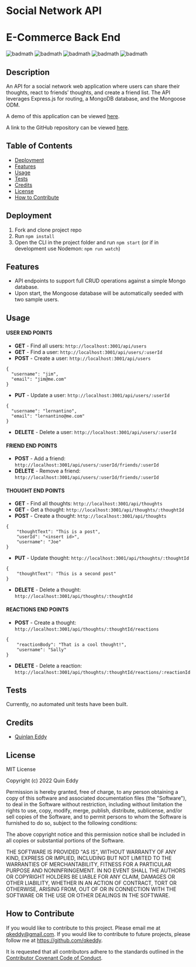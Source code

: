 # Social Network API


# E-Commerce Back End
![badmath](https://img.shields.io/github/license/qkeddy/social-network-api)
![badmath](https://img.shields.io/github/issues/qkeddy/social-network-api)
![badmath](https://img.shields.io/github/languages/top/qkeddy/social-network-api)
![badmath](https://img.shields.io/github/watchers/qkeddy/social-network-api)
![badmath](https://img.shields.io/github/forks/qkeddy/social-network-api)

## Description
An API for a social network web application where users can share their thoughts, react to friends’ thoughts, and create a friend list. The API leverages Express.js for routing, a MongoDB database, and the Mongoose ODM.

A demo of this application can be viewed [here](https://drive.google.com/drive/folders/1qEDmrWyOKqeXQbyYtfCJ0R_ZQUn5B0PD?usp=sharing).

A link to the GitHub repository can be viewed [here](https://github.com/qkeddy/social-network-api).

## Table of Contents

- [Deployment](#deployment)
- [Features](#features)
- [Usage](#usage)
- [Tests](#tests)
- [Credits](#credits)
- [License](#license)
- [How to Contribute](#how-to-contribute)

## Deployment
1. Fork and clone project repo
2. Run `npm install`
3. Open the CLI in the project folder and run `npm start` (or if in development use Nodemon: `npm run watch`)


## Features
- API endpoints to support full CRUD operations against a simple Mongo database.
- Upon start, the Mongoose database will be automatically seeded with two sample users.

## Usage

#### USER END POINTS
- **GET** - Find all users:  `http://localhost:3001/api/users`
- **GET** - Find a user: `http://localhost:3001/api/users/:userId`
- **POST** - Create a user: `http://localhost:3001/api/users`
```
{
  "username": "jim",
  "email": "jim@me.com"
}
```
- **PUT** - Update a user: `http://localhost:3001/api/users/:userId`
```
{
  "username": "lernantino",
  "email": "lernantino@me.com"
}
```
- **DELETE** - Delete a user: `http://localhost:3001/api/users/:userId` 

#### FRIEND END POINTS
- **POST** - Add a friend: `http://localhost:3001/api/users/:userId/friends/:userId`
- **DELETE** - Remove a friend: `http://localhost:3001/api/users/:userId/friends/:userId`

#### THOUGHT END POINTS
- **GET** - Find all thoughts: `http://localhost:3001/api/thoughts`
- **GET** - Get a thought: `http://localhost:3001/api/thoughts/:thoughtId`
- **POST** - Create a thought: `http://localhost:3001/api/thoughts`
```
{
	"thoughtText": "This is a post",
	"userId": "<insert id>",
	"username": "Joe"
}
```
- **PUT** - Update thought: `http://localhost:3001/api/thoughts/:thoughtId`
```
{
	"thoughtText": "This is a second post"
}
```
- **DELETE** - Delete a thought: `http://localhost:3001/api/thoughts/:thoughtId`

#### REACTIONS END POINTS
- **POST** - Create a thought: `http://localhost:3001/api/thoughts/:thoughtId/reactions`
```
{
	"reactionBody": "That is a cool thought!",
	"username": "Sally"
}
```
- **DELETE** - Delete a reaction: `http://localhost:3001/api/thoughts/:thoughtId/reactions/:reactionId`

## Tests
Currently, no automated unit tests have been built. 

## Credits
- [Quinlan Eddy](https://github.com/qkeddy)

## License
MIT License

Copyright (c) 2022 Quin Eddy

Permission is hereby granted, free of charge, to any person obtaining a copy
of this software and associated documentation files (the "Software"), to deal
in the Software without restriction, including without limitation the rights
to use, copy, modify, merge, publish, distribute, sublicense, and/or sell
copies of the Software, and to permit persons to whom the Software is
furnished to do so, subject to the following conditions:

The above copyright notice and this permission notice shall be included in all
copies or substantial portions of the Software.

THE SOFTWARE IS PROVIDED "AS IS", WITHOUT WARRANTY OF ANY KIND, EXPRESS OR
IMPLIED, INCLUDING BUT NOT LIMITED TO THE WARRANTIES OF MERCHANTABILITY,
FITNESS FOR A PARTICULAR PURPOSE AND NONINFRINGEMENT. IN NO EVENT SHALL THE
AUTHORS OR COPYRIGHT HOLDERS BE LIABLE FOR ANY CLAIM, DAMAGES OR OTHER
LIABILITY, WHETHER IN AN ACTION OF CONTRACT, TORT OR OTHERWISE, ARISING FROM,
OUT OF OR IN CONNECTION WITH THE SOFTWARE OR THE USE OR OTHER DEALINGS IN THE
SOFTWARE.



## How to Contribute

If you would like to contribute to this project. Please email me at qkeddy@gmail.com. If you would like to contribute to future projects, please follow me at https://github.com/qkeddy.

It is requested that all contributors adhere to the standards outlined in the [Contributor Covenant Code of Conduct](https://www.contributor-covenant.org/version/2/1/code_of_conduct/).